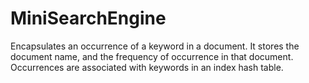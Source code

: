 # MiniSearchEngine
Encapsulates an occurrence of a keyword in a document. It stores the document name, and the frequency of occurrence in that document. Occurrences are associated with keywords in an index hash table.

